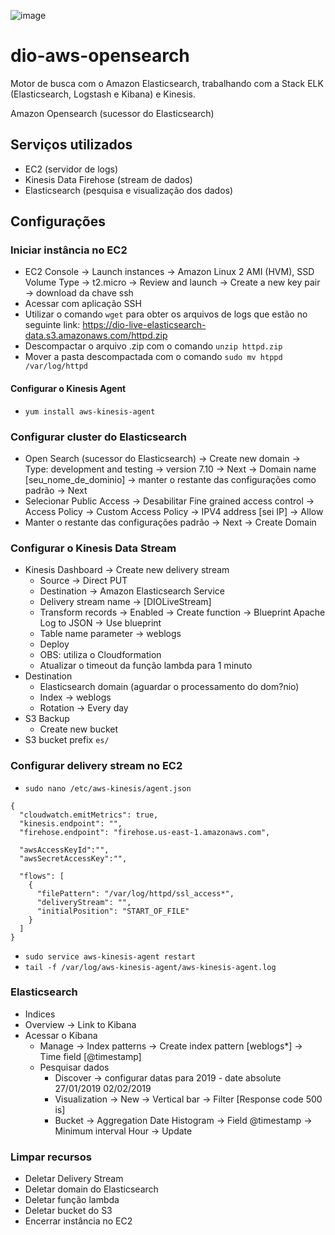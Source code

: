 ![image](https://user-images.githubusercontent.com/85174365/135697977-7018bd23-e82a-4b11-8d2d-6e3344880c22.png)


# dio-aws-opensearch
Motor de busca com o Amazon Elasticsearch, trabalhando com a Stack ELK (Elasticsearch, Logstash e Kibana) e Kinesis.

Amazon Opensearch (sucessor do Elasticsearch)

## Serviços utilizados
- EC2 (servidor de logs)
- Kinesis Data Firehose (stream de dados)
- Elasticsearch (pesquisa e visualização dos dados)

## Configurações

### Iniciar instância no EC2
- EC2 Console -> Launch instances -> Amazon Linux 2 AMI (HVM), SSD Volume Type -> t2.micro -> Review and launch -> Create a new key pair -> download da chave ssh
- Acessar com aplicação SSH
- Utilizar o comando ```wget``` para obter os arquivos de logs que estão no seguinte link: https://dio-live-elasticsearch-data.s3.amazonaws.com/httpd.zip
- Descompactar o arquivo .zip com o comando ```unzip httpd.zip```
- Mover a pasta descompactada com o comando ```sudo mv htppd /var/log/httpd```

#### Configurar o Kinesis Agent
- ```yum install aws-kinesis-agent```

### Configurar cluster do Elasticsearch

- Open Search (sucessor do Elasticsearch) -> Create new domain  -> Type: development and testing -> version 7.10 -> Next -> Domain name [seu_nome_de_dominio] -> manter o restante das configurações como padrão -> Next
- Selecionar Public Access -> Desabilitar Fine grained access control -> Access Policy -> Custom Access Policy -> IPV4 address [sei IP] -> Allow
- Manter o restante das configurações padrão -> Next -> Create Domain

### Configurar o Kinesis Data Stream

- Kinesis Dashboard -> Create new delivery stream
  - Source -> Direct PUT
  - Destination -> Amazon Elasticsearch Service
  - Delivery stream name -> [DIOLiveStream]
  - Transform records -> Enabled -> Create function -> Blueprint Apache Log to JSON -> Use blueprint
  - Table name parameter -> weblogs
  - Deploy
  - OBS: utiliza o Cloudformation
  - Atualizar o timeout da função lambda para 1 minuto
- Destination
  - Elasticsearch domain (aguardar o processamento do dom?nio)
  - Index -> weblogs
  - Rotation -> Every day
- S3 Backup
  - Create new bucket
- S3 bucket prefix ```es/```

### Configurar delivery stream no EC2

- ```sudo nano /etc/aws-kinesis/agent.json```
```
{
  "cloudwatch.emitMetrics": true,
  "kinesis.endpoint": "",
  "firehose.endpoint": "firehose.us-east-1.amazonaws.com",

  "awsAccessKeyId":"",
  "awsSecretAccessKey":"",

  "flows": [
    {
      "filePattern": "/var/log/httpd/ssl_access*",
      "deliveryStream": "",
      "initialPosition": "START_OF_FILE"
    }
  ]
}
```
- ```sudo service aws-kinesis-agent restart```
- ```tail -f /var/log/aws-kinesis-agent/aws-kinesis-agent.log```

### Elasticsearch

- Indices
- Overview -> Link to Kibana
- Acessar o Kibana
  - Manage -> Index patterns -> Create index pattern [weblogs*] -> Time field [@timestamp]
  - Pesquisar dados
    - Discover -> configurar datas para 2019 - date absolute 27/01/2019 02/02/2019
    - Visualization -> New -> Vertical bar -> Filter [Response code 500 is] 
    - Bucket -> Aggregation Date Histogram -> Field @timestamp -> Minimum interval Hour -> Update

### Limpar recursos

- Deletar Delivery Stream
- Deletar domain do Elasticsearch
- Deletar função lambda
- Deletar bucket do S3
- Encerrar instância no EC2
